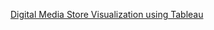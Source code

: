 [Digital Media Store Visualization using Tableau](https://public.tableau.com/app/profile/matthew.chupek/viz/DigitalMediaStoreSalesDashboard/Dashboard1)
